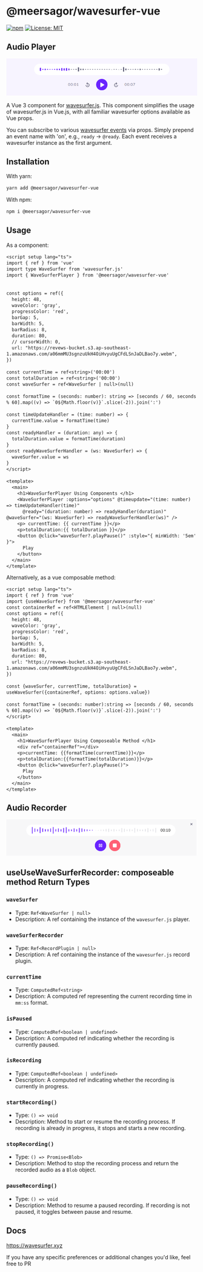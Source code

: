 # @meersagor/wavesurfer-vue

[![npm](https://img.shields.io/npm/v/@meersagor/wavesurfer-vue)](https://www.npmjs.com/package/@meersagor/wavesurfer-vue)
[![License: MIT](https://img.shields.io/badge/License-MIT-yellow.svg)](https://opensource.org/licenses/MIT)



## Audio Player

![audio player preview](./src/assets/preview.png)


A Vue 3 component for [wavesurfer.js](http://github.com/katspaugh/wavesurfer.js). This component simplifies the usage of wavesurfer.js in Vue.js, with all familiar wavesurfer options available as Vue props.

You can subscribe to various [wavesurfer events](https://wavesurfer.xyz/docs/types/wavesurfer.WaveSurferEvents) via props. Simply prepend an event name with 'on', e.g., `ready` -> `@ready`. Each event receives a wavesurfer instance as the first argument.


## Installation

With yarn:
```bash
yarn add @meersagor/wavesurfer-vue
```

With npm:
```bash
npm i @meersagor/wavesurfer-vue
```

## Usage

As a component:

```vue
<script setup lang="ts">
import { ref } from 'vue'
import type WaveSurfer from 'wavesurfer.js'
import { WaveSurferPlayer } from '@meersagor/wavesurfer-vue'


const options = ref({
  height: 48,
  waveColor: 'gray',
  progressColor: 'red',
  barGap: 5,
  barWidth: 5,
  barRadius: 8,
  duration: 80,
  // cursorWidth: 0,
  url: "https://revews-bucket.s3.ap-southeast-1.amazonaws.com/a06mmMU3sgnzuUkH4OiHvyuUgCFdLSnJaDLBao7y.webm",
})

const currentTime = ref<string>('00:00')
const totalDuration = ref<string>('00:00')
const waveSurfer = ref<WaveSurfer | null>(null)

const formatTime = (seconds: number): string => [seconds / 60, seconds % 60].map((v) => `0${Math.floor(v)}`.slice(-2)).join(':')

const timeUpdateHandler = (time: number) => {
  currentTime.value = formatTime(time)
}
const readyHandler = (duration: any) => {
  totalDuration.value = formatTime(duration)
}
const readyWaveSurferHandler = (ws: WaveSurfer) => {
  waveSurfer.value = ws
}
</script>

<template>
  <main>
    <h1>WaveSurferPlayer Using Components </h1>
    <WaveSurferPlayer :options="options" @timeupdate="(time: number) => timeUpdateHandler(time)"
      @ready="(duration: number) => readyHandler(duration)" @waveSurfer="(ws: WaveSurfer) => readyWaveSurferHandler(ws)" />
    <p> currentTime: {{ currentTime }}</p>
    <p>totalDuration:{{ totalDuration }}</p>
    <button @click="waveSurfer?.playPause()" :style="{ minWidth: '5em' }">
      Play
    </button>
  </main>
</template>
```

Alternatively, as a vue composable method:

```vue
<script setup lang="ts">
import { ref } from 'vue'
import {useWaveSurfer} from '@meersagor/wavesurfer-vue'
const containerRef = ref<HTMLElement | null>(null)
const options = ref({
  height: 48,
  waveColor: 'gray',
  progressColor: 'red',
  barGap: 5,
  barWidth: 5,
  barRadius: 8,
  duration: 80,
  url: "https://revews-bucket.s3.ap-southeast-1.amazonaws.com/a06mmMU3sgnzuUkH4OiHvyuUgCFdLSnJaDLBao7y.webm",
})

const {waveSurfer, currentTime, totalDuration} = useWaveSurfer({containerRef, options: options.value})

const formatTime = (seconds: number):string => [seconds / 60, seconds % 60].map((v) => `0${Math.floor(v)}`.slice(-2)).join(':')
</script>

<template>
  <main>
    <h1>WaveSurferPlayer Using Composeable Method </h1>
    <div ref="containerRef"></div>
    <p>currentTime: {{formatTime(currentTime)}}</p>
    <p>totalDuration:{{formatTime(totalDuration)}}</p>
    <button @click="waveSurfer?.playPause()">
      Play
    </button>
  </main>
</template>
```

## Audio Recorder

![audio player preview](./src/assets/recorder.png)



## useUseWaveSurferRecorder: composeable method Return Types

### `waveSurfer`

-   Type: `Ref<WaveSurfer | null>`
-   Description: A ref containing the instance of the `wavesurfer.js` player.

### `waveSurferRecorder`

-   Type: `Ref<RecordPlugin | null>`
-   Description: A ref containing the instance of the `wavesurfer.js` record plugin.

### `currentTime`

-   Type: `ComputedRef<string>`
-   Description: A computed ref representing the current recording time in `mm:ss` format.

### `isPaused`

-   Type: `ComputedRef<boolean | undefined>`
-   Description: A computed ref indicating whether the recording is currently paused.

### `isRecording`

-   Type: `ComputedRef<boolean | undefined>`
-   Description: A computed ref indicating whether the recording is currently in progress.

### `startRecording()`

-   Type: `() => void`
-   Description: Method to start or resume the recording process. If recording is already in progress, it stops and starts a new recording.

### `stopRecording()`

-   Type: `() => Promise<Blob>`
-   Description: Method to stop the recording process and return the recorded audio as a `Blob` object.

### `pauseRecording()`

-   Type: `() => void`
-   Description: Method to resume a paused recording. If recording is not paused, it toggles between pause and resume.



## Docs

https://wavesurfer.xyz

If you have any specific preferences or additional changes you'd like, feel free to PR

